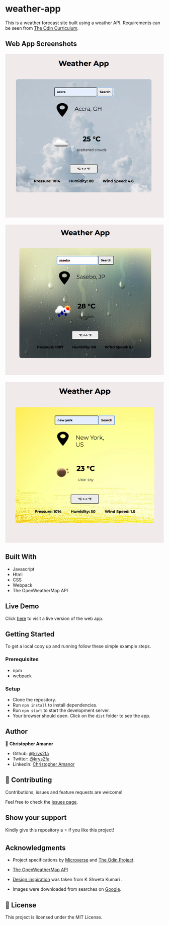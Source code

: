 # weather-app
This is a weather forecast site built using a weather API.
Requirements can be seen from [The Odin Curriculum](https://www.theodinproject.com/courses/javascript/lessons/weather-app).


## Web App Screenshots
####
![](./src/images/cloudy.png)
####
![](./src/images/rainy.png)
####
![](./src/images/sunny.png)

## Built With

- Javascript
- Html
- CSS
- Webpack
- The OpenWeatherMap API

## Live Demo

Click [here](https://raw.githack.com/krys2fa/weather-app/weather-app/dist/index.html) to visit a live version of the web app.

## Getting Started

To get a local copy up and running follow these simple example steps.

### Prerequisites

- npm
- webpack

### Setup
- Clone the repository.
- Run `npm install` to install dependencies.
- Run `npm start` to start the development server.
- Your browser should open. Click on the `dist` folder to see the app.

## Author

👤 **Christopher Amanor**

- Github: [@krys2fa](https://github.com/krys2fa)
- Twitter: [@krys2fa](https://twitter.com/krys2fa)
- Linkedin: [Christopher Amanor](https://www.linkedin.com/in/christopher-amanor/)

## 🤝 Contributing

Contributions, issues and feature requests are welcome!

Feel free to check the [issues page](https://github.com/krys2fa/weather-app/issues).

## Show your support

Kindly give this repository a ⭐️ if you like this project!

## Acknowledgments

- Project specifications by [Microverse](https://www.microverse.org) and [The Odin Project](https://www.theodinproject.com/courses/javascript/lessons/weather-app).

- [The OpenWeatherMap API](https://openweathermap.org/current)

- [Design inspiration](https://www.behance.net/gallery/101649625/Weather-App?tracking_source=search_projects_recommended%7Cweather%20web%20applications) was taken from K Shweta Kumari .

- Images were downloaded from searches on [Google](https://www.google.com).

## 📝 License

This project is licensed under the MIT License.
